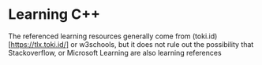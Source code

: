 # Learning C++

The referenced learning resources generally come from (toki.id)[https://tlx.toki.id/] or w3schools, but it does not rule out the possibility that Stackoverflow, or Microsoft Learning are also learning references